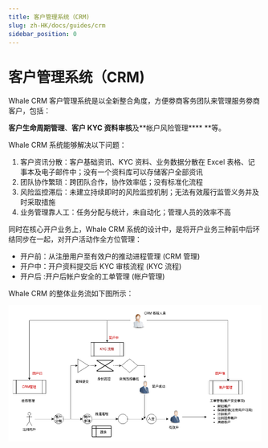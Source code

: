 ```yaml
---
title: 客户管理系统（CRM)
slug: zh-HK/docs/guides/crm
sidebar_position: 0
---
```



# 客户管理系统（CRM)

Whale CRM 客户管理系统是以全新整合角度，方便劵商客务团队来管理服务劵商客户，包括：

**客户生命周期管理**、**客户 ****KYC**** 资料审核**及**帐户风险管理**** **等。

Whale CRM 系统能够解决以下问题： 

1. 客户资讯分散：客户基础资讯、KYC 资料、业务数据分散在 Excel 表格、记事本及电子邮件中；没有一个资料库可以存储客户全部资讯 
2. 团队协作繁琐：跨团队合作，协作效率低；没有标准化流程 
3. 风险监控滞后：未建立持续即时的风险监控机制；无法有效履行监管义务并及时采取措施 
4. 业务管理靠人工：任务分配与统计，未自动化；管理人员的效率不高

同时在核心开户业务上，Whale CRM 系统的设计中，是将开户业务三种前中后环结同步在一起，对开户活动作全方位管理：

- 开户前：从注册用户至有效户的推动进程管理 (CRM 管理)
- 开户中：开户资料提交后 KYC 审核流程 (KYC 流程)
- 开户后 :开户后帐户安全的工单管理 (帐户管理)

Whale CRM 的整体业务流如下图所示：

<img src="./assets/KB4Hb1zUVosHJOxz6k8cFv0dnuf.png" src-width="926" src-height="499" align="center"/>

